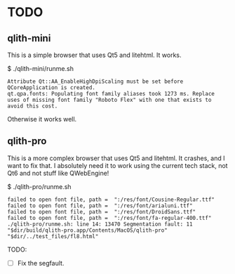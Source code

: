 # TODO

## qlith-mini

This is a simple browser that uses Qt5 and litehtml. It works. 

$ ./qlith-mini/runme.sh

```
Attribute Qt::AA_EnableHighDpiScaling must be set before QCoreApplication is created.
qt.qpa.fonts: Populating font family aliases took 1273 ms. Replace uses of missing font family "Roboto Flex" with one that exists to avoid this cost. 
```

Otherwise it works well. 

## qlith-pro

This is a more complex browser that uses Qt5 and litehtml. It crashes, and I want to fix that. I absolutely need it to work using the current tech stack, not Qt6 and not stuff like QWebEngine! 

$ ./qlith-pro/runme.sh

```
failed to open font file, path =  ":/res/font/Cousine-Regular.ttf"
failed to open font file, path =  ":/res/font/arialuni.ttf"
failed to open font file, path =  ":/res/font/DroidSans.ttf"
failed to open font file, path =  ":/res/font/fa-regular-400.ttf"
./qlith-pro/runme.sh: line 14: 13470 Segmentation fault: 11  "$dir/build/qlith-pro.app/Contents/MacOS/qlith-pro" "$dir/../test_files/fl8.html"
```

TODO:

- [ ] Fix the segfault.

